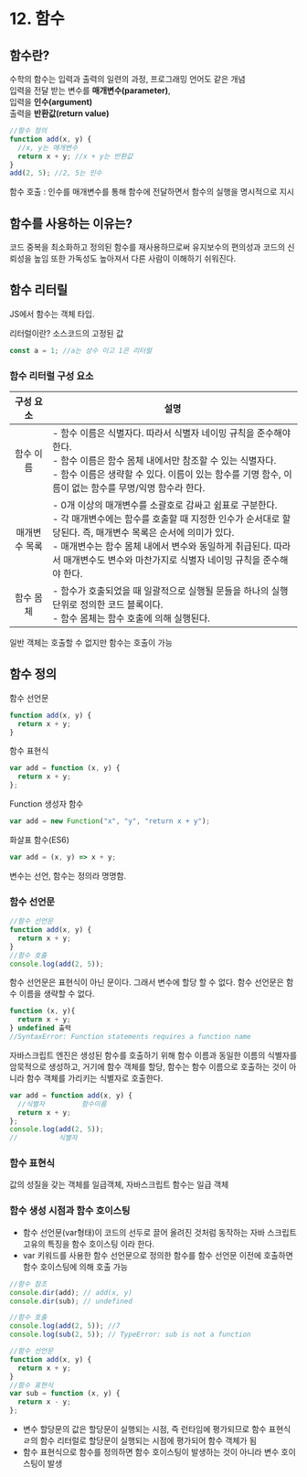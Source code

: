 # 12. 함수

## 함수란?

수학의 함수는 입력과 출력의 일련의 과정, 프로그래밍 언어도 같은 개념 <br />
입력을 전달 받는 변수를 **매개변수(parameter)**, <br />
입력을 **인수(argument)** <br />
출력을 **반환값(return value)**

```javascript
//함수 정의
function add(x, y) {
  //x, y는 매개변수
  return x + y; //x + y는 반환값
}
add(2, 5); //2, 5는 인수
```

함수 호출 : 인수를 매개변수를 통해 함수에 전달하면서 함수의 실행을 명시적으로 지시

## 함수를 사용하는 이유는?

코드 중복을 최소화하고 정의된 함수를 재사용하므로써 유지보수의 편의성과 코드의 신뢰성을 높임
또한 가독성도 높아져서 다른 사람이 이해하기 쉬워진다.

## 함수 리터릴

JS에서 함수는 객체 타입. <br />

리터럴이란? 소스코드의 고정된 값

```javascript
const a = 1; //a는 상수 이고 1은 리터럴
```

### 함수 리터럴 구성 요소

|   구성 요소   | 설명                                                                                                                                                                                                                                                                                                       |
| :-----------: | ---------------------------------------------------------------------------------------------------------------------------------------------------------------------------------------------------------------------------------------------------------------------------------------------------------- |
|   함수 이름   | - 함수 이름은 식별자다. 따라서 식별자 네이밍 규칙을 준수해야 한다.<br>- 함수 이름은 함수 몸체 내에서만 참조할 수 있는 식별자다.<br>- 함수 이름은 생략할 수 있다. 이름이 있는 함수를 기명 함수, 이름이 없는 함수를 무명/익명 함수라 한다.                                                                   |
| 매개변수 목록 | - 0개 이상의 매개변수를 소괄호로 감싸고 쉼표로 구분한다.<br>- 각 매개변수에는 함수를 호출할 때 지정한 인수가 순서대로 할당된다. 즉, 매개변수 목록은 순서에 의미가 있다.<br>- 매개변수는 함수 몸체 내에서 변수와 동일하게 취급된다. 따라서 매개변수도 변수와 마찬가지로 식별자 네이밍 규칙을 준수해야 한다. |
|   함수 몸체   | - 함수가 호출되었을 때 일괄적으로 실행될 문들을 하나의 실행 단위로 정의한 코드 블록이다.<br>- 함수 몸체는 함수 호출에 의해 실행된다.                                                                                                                                                                       |

일반 객체는 호출할 수 없지만 함수는 호출이 가능

## 함수 정의

함수 선언문

```javascript
function add(x, y) {
  return x + y;
}
```

함수 표현식

```javascript
var add = function (x, y) {
  return x + y;
};
```

Function 생성자 함수

```javascript
var add = new Function("x", "y", "return x + y");
```

화살표 함수(ES6)

```javascript
var add = (x, y) => x + y;
```

변수는 선언, 함수는 정의라 명명함.

### 함수 선언문

```javascript
//함수 선언문
function add(x, y) {
  return x + y;
}
//함수 호출
console.log(add(2, 5));
```

함수 선언문은 표현식이 아닌 문이다. 그래서 변수에 할당 할 수 없다.
함수 선언문은 함수 이름을 생략할 수 없다.

```javascript
function (x, y){
  return x + y;
} undefined 출력
//SyntaxError: Function statements requires a function name
```

자바스크립트 엔진은 생성된 함수를 호출하기 위해 함수 이름과 동일한 이름의 식별자를 암묵적으로 생성하고, 거기에 함수 객체를 할당, 함수는 함수 이름으로 호출하는 것이 아니라 함수 객체를 가리키는 식별자로 호출한다.

```javascript
var add = function add(x, y) {
  //식별자         함수이름
  return x + y;
};
console.log(add(2, 5));
//          식별자
```

### 함수 표현식

값의 성질을 갖는 객체를 일급객체, 자바스크립트 함수는 일급 객체

### 함수 생성 시점과 함수 호이스팅

- 함수 선언문(var형태)이 코드의 선두로 끌어 올려진 것처럼 동작하는 자바 스크립트 고유의 특징을 함수 호이스팅 이라 한다.
- var 키워드를 사용한 함수 선언문으로 정의한 함수를 함수 선언문 이전에 호출하면 함수 호이스팅에 의해 호출 가능

```javascript
//함수 참조
console.dir(add); // add(x, y)
console.dir(sub); // undefined

//함수 호출
console.log(add(2, 5)); //7
console.log(sub(2, 5)); // TypeError: sub is not a function

//함수 선언문
function add(x, y) {
  return x + y;
}
//함수 표현식
var sub = function (x, y) {
  return x - y;
};
```

- 변수 할당문의 값은 할당문이 실행되는 시점, 즉 런타임에 평가되므로 함수 표현식ㄹ의 함수 리터럴로 할당문이 실행되는 시점에 평가되어 함수 객체가 됨
- 함수 표현식으로 함수를 정의하면 함수 호이스팅이 발생하는 것이 아니라 변수 호이스팅이 발생
